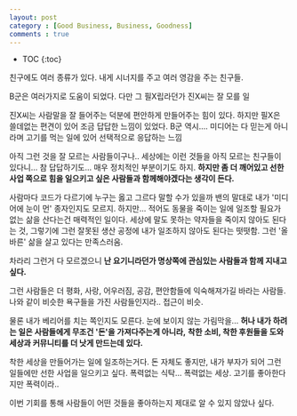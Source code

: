 ```yaml
---
layout: post
category : [Good Business, Business, Goodness]
comments : true
---
```


* TOC
{:toc}

친구에도 여러 종류가 있다.
내게 시너지를 주고 여러 영감을 주는 친구들.

B군은 여러가지로 도움이 되었다.
다만 그 필X립라던가 진X씨는 잘 모를 일

진X씨는 사람말을 잘 들어주는 덕분에 편안하게 만들어주는 힘이 있다.
하지만 필X은 쓸데없는 편견이 있어 조금 답답한 느낌이 있었다.
B군 역시....
미디어는 다 믿는게 아니라며 고기를 먹는 일에 있어 선택적으로 응답하는 느낌

아직 그런 것을 잘 모르는 사람들이구나..
세상에는 이런 것들을 아직 모르는 친구들이 있다니... 참 답답하기도...
매우 정치적인 부분이기도 하지.
**하지만 좀 더 깨어있고 선한 사업 쪽으로 힘을 일으키고 싶은 사람들과 함께해야겠다는 생각이 든다.**

사람마다 코드가 다르기에 누구는 옳고 그르다 말할 수가 있을까
밴의 말대로 내가 '미디어에 눈이 먼' 종자인지도 모르지.
하지만... 적어도 동물을 죽이는 일에 일조할 필요가 없는 삶을 산다는건 매력적인 일이다.
세상에 말도 못하는 약자들을 죽이지 않아도 된다는 것, 그렇기에 그런 잘못된 생산 공정에 내가 일조하지 않아도 된다는 떳떳함. 그런 '올바른' 삶을 살고 있다는 만족스러움.


차라리 그런거 다 모르겠으니
**난 요기니라던가 명상쪽에 관심있는 사람들과 함께 지내고 싶다.**

그런 사람들은 더 평화, 사랑, 어우러짐, 공감, 편안함들에 익숙해져가길 바라는 사람들.
나와 같이 비슷한 욕구들을 가진 사람들인지라.. 접근이 비슷.

물론 내가 베리어를 치는 쪽인지도 모른다.
눈에 보이지 않는 가림막을...
**허나 내가 하려는 일은 사람들에게 무조건 '돈'을 가져다주는게 아니라,**
**착한 소비, 착한 후원들을 도와 세상과 커뮤니티를 더 낫게 만드는데 있다.**

착한 세상을 만들어가는 일에 일조하는거다.
돈 자체도 좋지만, 내가 부자가 되어 그런 일들에만 선한 사업을 일으키고 싶다.
폭력없는 식탁... 폭력없는 세상.
고기를 좋아한다지만 폭력이라..

이번 기회를 통해 사람들이 어떤 것들을 좋아하는지 제대로 알 수 있지 않았나 싶다.
